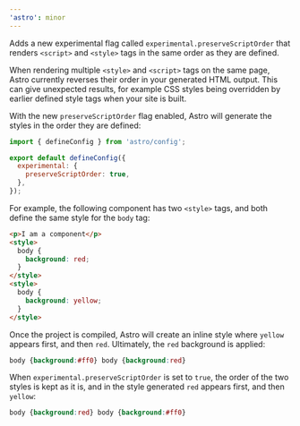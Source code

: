 ```yaml
---
'astro': minor
---
```


Adds a new experimental flag called `experimental.preserveScriptOrder` that renders `<script>` and `<style>` tags in the same order as they are defined.

When rendering multiple `<style>` and `<script>` tags on the same page, Astro currently reverses their order in your generated HTML output. This can give unexpected results, for example CSS styles being overridden by earlier defined style tags when your site is built.

With the new `preserveScriptOrder` flag enabled, Astro will generate the styles in the order they are defined:

```js title="astro.config.mjs"
import { defineConfig } from 'astro/config';

export default defineConfig({
  experimental: {
    preserveScriptOrder: true,
  },
});
```
For example, the following component has two `<style>` tags, and both define the same style for the `body` tag:

```html
<p>I am a component</p>
<style>
  body {
    background: red;
  }
</style>
<style>
  body {
    background: yellow;
  }
</style>
```

Once the project is compiled, Astro will create an inline style where `yellow` appears first, and then `red`. Ultimately, the `red` background is applied:

```css
body {background:#ff0} body {background:red}
```

When `experimental.preserveScriptOrder` is set to `true`, the order of the two styles is kept as it is, and in the style generated `red` appears first, and then `yellow`:

```css
body {background:red} body {background:#ff0}
```


